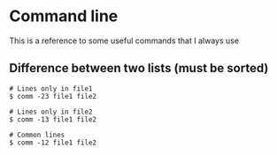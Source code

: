 # Command line

This is a reference to some useful commands that I always use
## Difference between two lists (must be sorted)

```
# Lines only in file1
$ comm -23 file1 file2 

# Lines only in file2
$ comm -13 file1 file2 

# Common lines
$ comm -12 file1 file2
```
